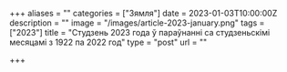 +++
aliases = ""
categories = ["Зямля"]
date = 2023-01-03T10:00:00Z
description = ""
image = "/images/article-2023-january.png"
tags = ["2023"]
title = "Студзень 2023 года ў параўнанні са студзеньскімі месяцамі з 1922 па 2022 год"
type = "post"
url = ""

+++

